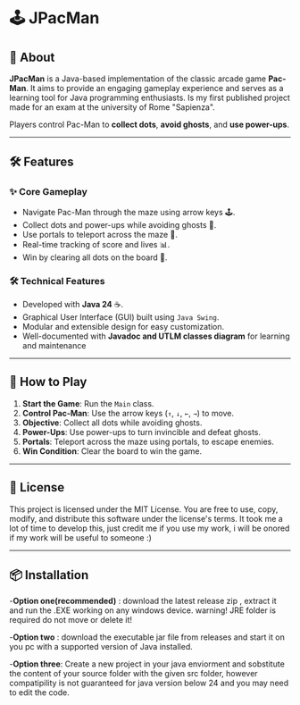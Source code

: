 # 🕹️ JPacMan

## 📖 About

**JPacMan** is a Java-based implementation of the classic arcade game **Pac-Man**. It aims to provide an engaging gameplay experience and serves as a learning tool for Java programming enthusiasts. Is my first published project made for an exam at the university of Rome "Sapienza".

Players control Pac-Man to **collect dots**, **avoid ghosts**, and **use power-ups**. 

---

## 🛠️ Features

### ✨ Core Gameplay
- Navigate Pac-Man through the maze using arrow keys 🕹️.
- Collect dots and power-ups while avoiding ghosts 👻.
- Use portals to teleport across the maze 🌌.
- Real-time tracking of score and lives 📊.
- Win by clearing all dots on the board 🎉.

### 🛠️ Technical Features
- Developed with **Java 24** ☕.
- Graphical User Interface (GUI) built using `Java Swing`.
- Modular and extensible design for easy customization.
- Well-documented with **Javadoc and UTLM classes diagram** for learning and maintenance

---

## 🚀 How to Play

1. **Start the Game**: Run the `Main` class.
2. **Control Pac-Man**: Use the arrow keys (`↑`, `↓`, `←`, `→`) to move.
3. **Objective**: Collect all dots while avoiding ghosts.
4. **Power-Ups**: Use power-ups to turn invincible and defeat ghosts.
5. **Portals**: Teleport across the maze using portals, to escape enemies.
6. **Win Condition**: Clear the board to win the game.

---

## 📝 License

This project is licensed under the MIT License. You are free to use, copy, modify, and distribute this software under the license's terms.
It took me a lot of time to develop this, just credit me if you use my work, i will be onored if my work will be useful to someone :)

---

## 📦 Installation

-**Option one(recommended)** : download the latest release zip , extract it and run the .EXE working on any windows device.
      warning! JRE folder is required do not move or delete it!

-**Option two** : download the executable jar file from releases and start it on you pc with a supported version of Java installed.

-**Option three**: Create a new project in your java enviorment and sobstitute the content of your source folder with the given src folder, 
        however compatipility is not guaranteed for java version below 24 and you may need to edit the code.



